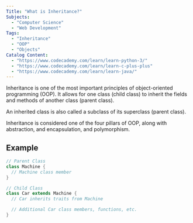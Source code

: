 ```yaml
---
Title: "What is Inheritance?"
Subjects:
  - "Computer Science"
  - "Web Development"
Tags: 
  - "Inheritance"
  - "OOP"
  - "Objects"
Catalog Content: 
  - "https://www.codecademy.com/learn/learn-python-3/"
  - "https://www.codecademy.com/learn/learn-c-plus-plus"
  - "https://www.codecademy.com/learn/learn-java/"
---
```


Inheritance is one of the most important principles of object-oriented programming (OOP). It allows for one class (child class) to inherit the fields and methods of another class (parent class). 

An inherited class is also called a subclass of its superclass (parent class). 

Inheritance is considered one of the four pillars of OOP, along with abstraction, and encapsulation, and polymorphism.

## Example

```java
// Parent Class
class Machine {
  // Machine class member
}

// Child Class
class Car extends Machine {
  // Car inherits traits from Machine

  // Additional Car class members, functions, etc. 
}
```
